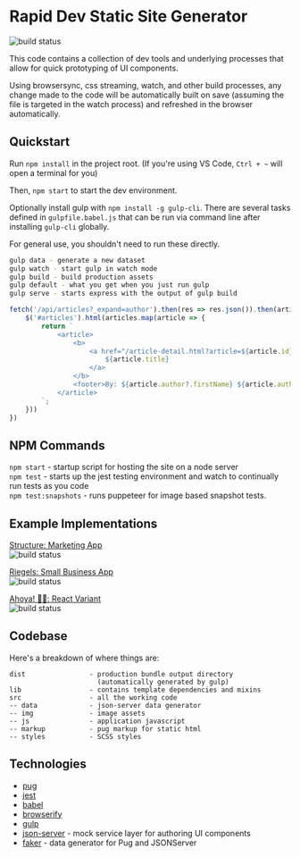 # Rapid Dev Static Site Generator
![build status](https://github.com/dfederspiel/rapid-dev/actions/workflows/main.yml/badge.svg)  

This code contains a collection of dev tools and underlying processes that allow for quick prototyping of UI components.

Using browsersync, css streaming, watch, and other build processes, any change made to the code will be automatically built on save (assuming the file is targeted in the watch process) and refreshed in the browser automatically.

## Quickstart

Run `npm install` in the project root. (If you're using VS Code, `Ctrl + ~` will open a terminal for you)

Then, `npm start` to start the dev environment.

Optionally install gulp with `npm install -g gulp-cli`. There are several tasks defined in `gulpfile.babel.js` 
that can be run via command line after installing `gulp-cli` globally.  

For general use, you shouldn't need to run these directly.
```bash
gulp data - generate a new dataset
gulp watch - start gulp in watch mode
gulp build - build production assets
gulp default - what you get when you just run gulp
gulp serve - starts express with the output of gulp build
```

```javascript   
fetch('/api/articles?_expand=author').then(res => res.json()).then(articles => {
    $('#articles').html(articles.map(article => {
        return `
            <article>
                <b>
                    <a href="/article-detail.html?article=${article.id}">
                        ${article.title}
                    </a>
                </b>
                <footer>By: ${article.author?.firstName} ${article.author?.lastName}</footer>
            </article>
        `;
    }))
})
```

## NPM Commands

`npm start` - startup script for hosting the site on a node server  
`npm test` - starts up the jest testing environment and watch to continually run tests as you code  
`npm test:snapshots` - runs puppeteer for image based snapshot tests. 

## Example Implementations  

[Structure: Marketing App](https://github.com/dfederspiel/rapid-dev-demo-structure)  
![build status](https://github.com/dfederspiel/rapid-dev-demo-structure/actions/workflows/main.yml/badge.svg)  

[Riegels: Small Business App](https://github.com/dfederspiel/rapid-dev-demo-riegels)  
![build status](https://github.com/dfederspiel/rapid-dev-demo-riegels/actions/workflows/main.yml/badge.svg)  

[Ahoya! 🏴‍☠️: React Variant](https://github.com/dfederspiel/rapid-dev-demo-react)  
![build status](https://github.com/dfederspiel/rapid-dev-demo-react/actions/workflows/main.yml/badge.svg) 

## Codebase

Here's a breakdown of where things are:

```
dist                - production bundle output directory
                      (automatically generated by gulp)
lib                 - contains template dependencies and mixins
src                 - all the working code
-- data             - json-server data generator
-- img              - image assets
-- js               - application javascript
-- markup           - pug markup for static html
-- styles           - SCSS styles
```

## Technologies
* [pug](https://pugjs.org/api/getting-started.html)
* [jest](https://facebook.github.io/jest/)
* [babel](https://babeljs.io/learn-es2015/)
* [browserify](https://browserify.org/)
* [gulp](https://gulpjs.com/)
* [json-server](https://github.com/typicode/json-server) - mock service layer for authoring UI components  
* [faker](https://github.com/Marak/Faker.js) - data generator for Pug and JSONServer  
